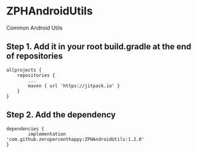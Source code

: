 # ZPHAndroidUtils

Common Android Utils

## Step 1. Add it in your root build.gradle at the end of repositories

```
allprojects {
	repositories {
		...
		maven { url 'https://jitpack.io' }
	}
}
```

## Step 2. Add the dependency


```
dependencies {
        implementation 'com.github.zeropercenthappy:ZPHAndroidUtils:1.2.0'
}
```
